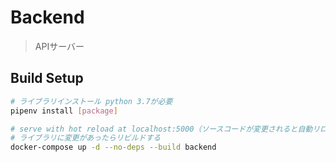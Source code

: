 # Backend

> APIサーバー

## Build Setup

``` bash
# ライブラリインストール python 3.7が必要
pipenv install [package]

# serve with hot reload at localhost:5000（ソースコードが変更されると自動リロードされる）
# ライブラリに変更があったらリビルドする
docker-compose up -d --no-deps --build backend
```
